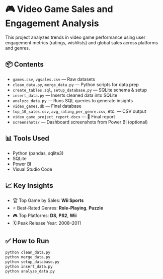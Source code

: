 # 🎮 Video Game Sales and Engagement Analysis

This project analyzes trends in video game performance using user engagement metrics (ratings, wishlists) and global sales across platforms and genres.

## 📦 Contents

- `games.csv`, `vgsales.csv` — Raw datasets
- `clean_data.py`, `merge_data.py` — Python scripts for data prep
- `create_tables.sql`, `setup_database.py` — SQLite schema & setup
- `insert_data.py` — Inserts cleaned data into SQLite
- `analyze_data.py` — Runs SQL queries to generate insights
- `video_games.db` — Final database
- `top_10_sales.csv`, `avg_rating_per_genre.csv`, etc. — CSV output
- `video_game_project_report.docx` — 📄 Final report
- `screenshots/` — Dashboard screenshots from Power BI (optional)

## 📊 Tools Used

- Python (pandas, sqlite3)
- SQLite
- Power BI
- Visual Studio Code

## 📈 Key Insights

- 🏆 Top Game by Sales: **Wii Sports**
- ⭐ Best-Rated Genres: **Role-Playing**, **Puzzle**
- 🎮 Top Platforms: **DS**, **PS2**, **Wii**
- 🗓️ Peak Release Year: 2008–2011

## ✅ How to Run

```bash
python clean_data.py
python merge_data.py
python setup_database.py
python insert_data.py
python analyze_data.py
